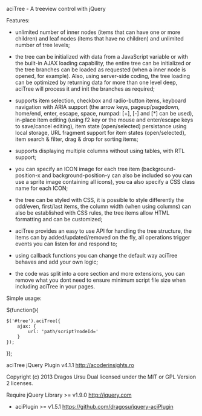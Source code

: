 
aciTree - A treeview control with jQuery

Features: 

- unlimited number of inner nodes (items that can have one or more children)
  and leaf nodes (items that have no children) and unlimited number
  of tree levels;

- the tree can be initialized with data from a JavaScript variable or with the
  built-in AJAX loading capability, the entire tree can be initialized or the
  tree branches can be loaded as requested (when a inner node is opened,
  for example). Also, using server-side coding, the tree loading can be
  optimized by returning data for more than one level deep, aciTree will
  process it and init the branches as required;

- supports item selection, checkbox and radio-button items, keyboard navigation
  with ARIA support (the arrow keys, pageup/pagedown, home/end, enter, escape,
  space, numpad: [+], [-] and [*] can be used), in-place item editing
  (using f2 key or the mouse and enter/escape keys to save/cancel editing),
  item state (open/selected) persistance using local storage, URL fragment
  support for item states (open/selected), item search & filter, drag & drop
  for sorting items;

- supports displaying multiple columns without using tables, with RTL support;

- you can specify an ICON image for each tree item (background-position-x and
  background-position-y can also be included so you can use a sprite image
  containing all icons), you ca also specify a CSS class name for each ICON;

- the tree can be styled with CSS, it is possible to style differently the
  odd/even, first/last items, the column width (when using columns) can also be
  established with CSS rules, the tree items allow HTML formatting and can be
  customized;

- aciTree provides an easy to use API for handling the tree structure, the
  items can by added/updated/removed on the fly, all operations trigger events
  you can listen for and respond to;

- using callback functions you can change the default way aciTree behaves and
  add your own logic;

- the code was split into a core section and more extensions, you can remove
  what you dont need to ensure minimum script file size when including
  aciTree in your pages.

Simple usage:

$(function(){

    $('#tree').aciTree({
        ajax: {
            url: 'path/script?nodeId='
        }
    });

});

aciTree jQuery Plugin v4.1.1
http://acoderinsights.ro

Copyright (c) 2013 Dragos Ursu
Dual licensed under the MIT or GPL Version 2 licenses.

Require jQuery Library >= v1.9.0 http://jquery.com
+ aciPlugin >= v1.5.1 https://github.com/dragosu/jquery-aciPlugin
